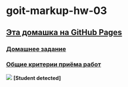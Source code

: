 <h1>goit-markup-hw-03</h1>

<a href="https://xdpiqbx.github.io/goit-markup-hw-03/"><h2>Эта домашка на GitHub Pages</h2></a>

<a href="https://github.com/goitacademy/html-css-homework/blob/master/03-flexbox.md"><h3>Домашнее задание</h3></a>

<a href="https://github.com/goitacademy/html-css-homework/blob/master/criteria.md"><h3>Общие критерии приёма работ</h3></a>

<img src="https://goit.ua/wp-content/themes/1/images/Layer.png"> <b style="line-height: 15px">[Student detected]</b>
